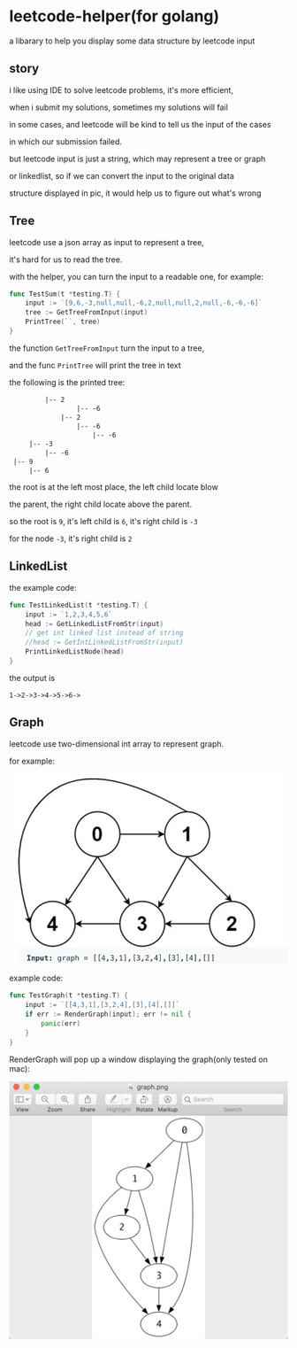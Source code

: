 # leetcode-helper(for golang)

a libarary to help you display some data structure by leetcode input

## story

i like using IDE to solve leetcode problems, it's more efficient,

when i submit my solutions, sometimes my solutions will fail

in some cases, and leetcode will be kind to tell us the input of the cases 

in which our submission failed.

but leetcode input is just a string, which may represent a tree or graph 

or linkedlist, so if we can convert the input to the original data

structure displayed in pic, it would help us to figure out what's wrong



## Tree

leetcode use a json array as input to represent a tree,

it's hard for us to read the tree.

with the helper, you can turn the input to a readable one, for example:

```go
func TestSum(t *testing.T) {
	input := `[9,6,-3,null,null,-6,2,null,null,2,null,-6,-6,-6]`
	tree := GetTreeFromInput(input)
	PrintTree(``, tree)
}
```

the function `GetTreeFromInput` turn the input to a tree,

and the func `PrintTree` will print the tree in text

the following is the printed tree:

```
         |-- 2
                 |-- -6
             |-- 2
                 |-- -6
                     |-- -6
     |-- -3
         |-- -6
 |-- 9
     |-- 6
```

the root is at the left most place, the left child locate blow

the parent, the right child locate above the parent.

so the root is `9`, it's left child is `6`, it's right child is `-3`

for the node `-3`, it's right child is `2`


## LinkedList

the example code:

```go
func TestLinkedList(t *testing.T) {
	input := `1,2,3,4,5,6`
	head := GetLinkedListFromStr(input)
	// get int linked list instead of string
	//head := GetIntLinkedListFromStr(input)
	PrintLinkedListNode(head)
}
```

the output is 
```
1->2->3->4->5->6->
```


## Graph

leetcode use two-dimensional int array to represent graph.

for example: 

![](./images/graph_example.png)


example code:

```go
func TestGraph(t *testing.T) {
	input := `[[4,3,1],[3,2,4],[3],[4],[]]`
	if err := RenderGraph(input); err != nil {
		panic(err)
	}
}
```
RenderGraph will pop up a window  displaying the graph(only tested on mac):

![](./images/pop-up-window.png)
